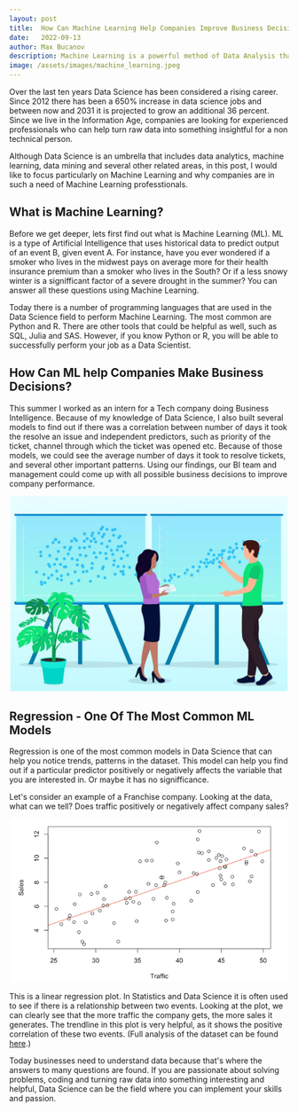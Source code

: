```yaml
---
layout: post
title:  How Can Machine Learning Help Companies Improve Business Decisions
date:   2022-09-13
author: Max Bucanov
description: Machine Learning is a powerful method of Data Analysis that can help companies learn from data, identify helpful patterns and make business decisions.
image: /assets/images/machine_learning.jpeg
---
```


Over the last ten years Data Science has been considered a rising career. Since 2012 there has been a 650% increase in data science jobs and between now and 2031 it is projected to grow an additional 36 percent. Since we live in the Information Age, companies are looking for experienced professionals who can help turn raw data into something insightful for a non technical person. 

Although Data Science is an umbrella that includes data analytics, machine learning, data mining and several other related areas, in this post, I would like to focus particularly on Machine Learning and why companies are in such a need of Machine Learning professtionals.

## What is Machine Learning?
Before we get deeper, lets first find out what is Machine Learning (ML). ML is a type of Artificial Intelligence that uses historical data to predict output of an event B, given event A. For instance, have you ever wondered if a smoker who lives in the midwest pays on average more for their health insurance premium than a smoker who lives in the South? Or if a less snowy winter is a signifficant factor of a severe drought in the summer? You can answer all these questions using Machine Learning.

Today there is a number of programming languages that are used in the Data Science field to perform Machine Learning. The most common are Python and R. There are other tools that could be helpful as well, such as SQL, Julia and SAS. However, if you know Python or R, you will be able to successfully perform your job as a Data Scientist.

## How Can ML help Companies Make Business Decisions?
This summer I worked as an intern for a Tech company doing Business Intelligence. Because of my knowledge of Data Science, I also built several models to  find out if there was a correlation between number of days it took the resolve an issue and independent predictors, such as priority of the ticket, channel through which the ticket was opened etc. Because of those models, we could see the average number of days it took to resolve tickets, and several other important patterns. Using our findings, our BI team and management could come up with all possible business decisions to improve company performance.


<p align="center" >
   <img src= "https://raw.githubusercontent.com/maxbucanov/stat386-projects/main/assets/images/correlation-vs-regression.jpeg" alt="" style="width:500px;"/>
</p>


## Regression - One Of The Most Common ML Models
Regression is one of the most common models in Data Science that can help you notice trends, patterns in the dataset. This model can help you find out if a particular predictor positively or negatively affects the variable that you are interested in. Or maybe it has no signifficance.

Let's consider an example of a Franchise company. Looking at the data, what can we tell? Does traffic positively or negatively affect company sales?

<p align="center" >
   <img src= "https://raw.githubusercontent.com/maxbucanov/stat386-projects/main/assets/images/Regression.png" alt="" style="width:500px;"/>
</p>

This is a linear regression plot. In Statistics and Data Science it is often used to see if there is a relationship between two events. Looking at the plot, we can clearly see that the more traffic the company gets, the more sales it generates. The trendline in this plot is very helpful, as it shows the positive correlation of these two events. (Full analysis of the dataset can be found [here](http://www-stat.wharton.upenn.edu/~stine/r_companion/_book/srm.html).)

Today businesses need to understand data because that's where the answers to many questions are found. If you are passionate about solving problems, coding and turning raw data into something interesting and helpful, Data Science can be the field where you can implement your skills and passion.
